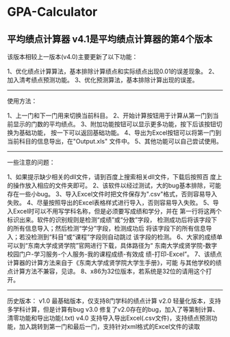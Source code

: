 # GPA-Calculator
平均绩点计算器 v4.1是平均绩点计算器的第4个版本
---------------------------------------------------------------------------------

该版本相较上一版本(v4.0)主要更新了以下功能：

1、优化绩点计算算法，基本排除计算绩点和实际绩点出现0.01的误差现象。
2、加入清考绩点预测功能。
3、优化预测算法，基本排除计算出现的误差。

---------------------------------------------------------------------------------

使用方法：

1、上一门和下一门用来切换当前科目。
2、开始计算按钮用于计算从第一门到当前显示的门数的平均绩点。
3、附加功能按钮可以显示更多功能，按下后该按钮切换为基础功能，
按一下可以返回基础功能。
4、导出为Excel按钮可以将第一门到当前科目的信息导出，在"Output.xls"
文件中。
5、其他功能可以自己尝试使用。

---------------------------------------------------------------------------------

一些注意的问题：

1、如果提示缺少相关的dll文件，请到百度上搜索相关dll文件，下载后按照百
度上的操作放入相应的文件夹即可。
2、该软件以经过测试，大的bug基本排除，可能存在一些小bug。
3、导入Excel文件时把文件保存为".csv"格式，否则容易导入失败。
4、尽量按照导出的Excel表格样式进行导入，否则容易导入失败。
5、导入Excel时可以不用写学科名称，但是必须要写成绩和学分，并在
第一行将这两个标识出来。软件的识别规则是检测“成绩”或“分数”字段，
检测成功后将该字段下的所有信息导入；然后检测“学分”字段，检测成功后
将该字段下的所有信息导入；若没检测到“科目”或“课程”字段则自动跳过
该字段的检测。
6、大家的成绩单可以到“东南大学成贤学院”官网进行下载，具体路径为“
东南大学成贤学院-数字校园门户-学习服务-个人服务-我的课程成绩-有效成
绩-打印-Excel”。
7、该绩点计算器的计算方法来自于《东南大学成贤学院大学生手册》，可能
与其他学校的绩点计算方法不兼容，见谅。
8、x86为32位版本，若系统是32位的请用这个打开。

------------------------------------------------------------------------------------
历史版本：
v1.0 最基础版本，仅支持8门学科的绩点计算
v2.0 轻量化版本，支持多学科计算，但是计算有bug
v3.0 修复了v2.0存在的bug，加入了等第制计算、清零功能和导出功能(.txt)
v4.0 支持导入导出Excel(.csv文件)，支持绩点预测功能，加入跳转到第一门和最后一门，支持针对xml格式的Excel文件的读取

